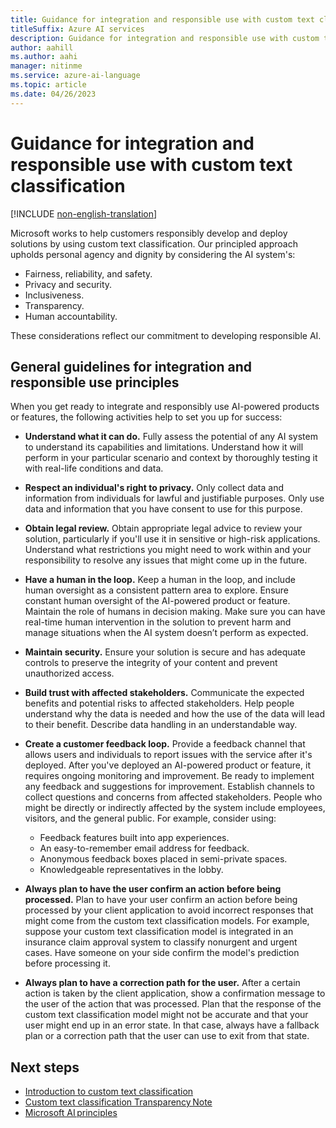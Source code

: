 ```yaml
---
title: Guidance for integration and responsible use with custom text classification
titleSuffix: Azure AI services
description: Guidance for integration and responsible use with custom text classification.
author: aahill
ms.author: aahi
manager: nitinme
ms.service: azure-ai-language
ms.topic: article
ms.date: 04/26/2023
---
```


# Guidance for integration and responsible use with custom text classification

[!INCLUDE [non-english-translation](/azure/ai-foundry/responsible-ai/includes/non-english-translation)]

Microsoft works to help customers responsibly develop and deploy solutions by using custom text classification. Our principled approach upholds personal agency and dignity by considering the AI system's:

* Fairness, reliability, and safety.
* Privacy and security.
* Inclusiveness.
* Transparency.
* Human accountability.

These considerations reflect our commitment to developing responsible AI.

## General guidelines for integration and responsible use principles

When you get ready to integrate and responsibly use AI-powered products or features, the following activities help to set you up for success:

* **Understand what it can do.** Fully assess the potential of any AI system to understand its capabilities and limitations. Understand how it will perform in your particular scenario and context by thoroughly testing it with real-life conditions and data.
* **Respect an individual's right to privacy.** Only collect data and information from individuals for lawful and justifiable purposes. Only use data and information that you have consent to use for this purpose.
* **Obtain legal review.** Obtain appropriate legal advice to review your solution, particularly if you'll use it in sensitive or high-risk applications. Understand what restrictions you might need to work within and your responsibility to resolve any issues that might come up in the future.
* **Have a human in the loop.** Keep a human in the loop, and include human oversight as a consistent pattern area to explore. Ensure constant human oversight of the AI-powered product or feature. Maintain the role of humans in decision making. Make sure you can have real-time human intervention in the solution to prevent harm and manage situations when the AI system doesn’t perform as expected.
* **Maintain security.** Ensure your solution is secure and has adequate controls to preserve the integrity of your content and prevent unauthorized access.
* **Build trust with affected stakeholders.** Communicate the expected benefits and potential risks to affected stakeholders. Help people understand why the data is needed and how the use of the data will lead to their benefit. Describe data handling in an understandable way.
* **Create a customer feedback loop.** Provide a feedback channel that allows users and individuals to report issues with the service after it's deployed. After you've deployed an AI-powered product or feature, it requires ongoing monitoring and improvement. Be ready to implement any feedback and suggestions for improvement. Establish channels to collect questions and concerns from affected stakeholders. People who might be directly or indirectly affected by the system include employees, visitors, and the general public. For example, consider using:

    * Feedback features built into app experiences.
    * An easy-to-remember email address for feedback.
    * Anonymous feedback boxes placed in semi-private spaces.
    * Knowledgeable representatives in the lobby.

* **Always plan to have the user confirm an action before being processed.** Plan to have your user confirm an action before being processed by your client application to avoid incorrect responses that might come from the custom text classification models. For example, suppose your custom text classification model is integrated in an insurance claim approval system to classify nonurgent and urgent cases. Have someone on your side confirm the model's prediction before processing it.
* **Always plan to have a correction path for the user.** After a certain action is taken by the client application, show a confirmation message to the user of the action that was processed. Plan that the response of the custom text classification model might not be accurate and that your user might end up in an error state. In that case, always have a fallback plan or a correction path that the user can use to exit from that state.  

## Next steps

* [Introduction to custom text classification](/azure/ai-services/language-service/custom-text-classification/overview)
* [Custom text classification Transparency Note](custom-text-classification-transparency-note.md)
* [Microsoft AI principles](https://www.microsoft.com/ai/responsible-ai?rtc=1&activetab=pivot1%3aprimaryr6)
